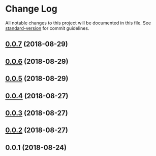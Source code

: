 # Change Log

All notable changes to this project will be documented in this file. See [standard-version](https://github.com/conventional-changelog/standard-version) for commit guidelines.

<a name="0.0.7"></a>
## [0.0.7](https://github.com/tiny-tinker/asyncy-vue/compare/v0.0.6...v0.0.7) (2018-08-29)



<a name="0.0.6"></a>
## [0.0.6](https://github.com/tiny-tinker/asyncy-vue/compare/v0.0.5...v0.0.6) (2018-08-29)



<a name="0.0.5"></a>
## [0.0.5](https://github.com/tiny-tinker/asyncy-vue/compare/v0.0.4...v0.0.5) (2018-08-29)



<a name="0.0.4"></a>
## [0.0.4](https://github.com/tiny-tinker/asyncy-vue/compare/v0.0.3...v0.0.4) (2018-08-27)



<a name="0.0.3"></a>
## [0.0.3](https://github.com/tiny-tinker/asyncy-vue/compare/v0.0.2...v0.0.3) (2018-08-27)



<a name="0.0.2"></a>
## [0.0.2](https://github.com/tiny-tinker/asyncy-vue/compare/v0.0.1...v0.0.2) (2018-08-27)



<a name="0.0.1"></a>
## 0.0.1 (2018-08-24)
